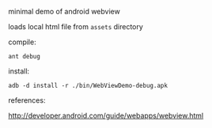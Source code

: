 minimal demo of android webview

loads local html file from `assets` directory

compile:

    ant debug
  
  
install:

    adb -d install -r ./bin/WebViewDemo-debug.apk
  
  
references:

http://developer.android.com/guide/webapps/webview.html
